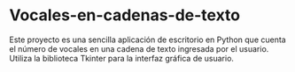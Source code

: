 # Vocales-en-cadenas-de-texto
Este proyecto es una sencilla aplicación de escritorio en Python que cuenta el número de vocales en una cadena de texto ingresada por el usuario. Utiliza la biblioteca Tkinter para la interfaz gráfica de usuario.
